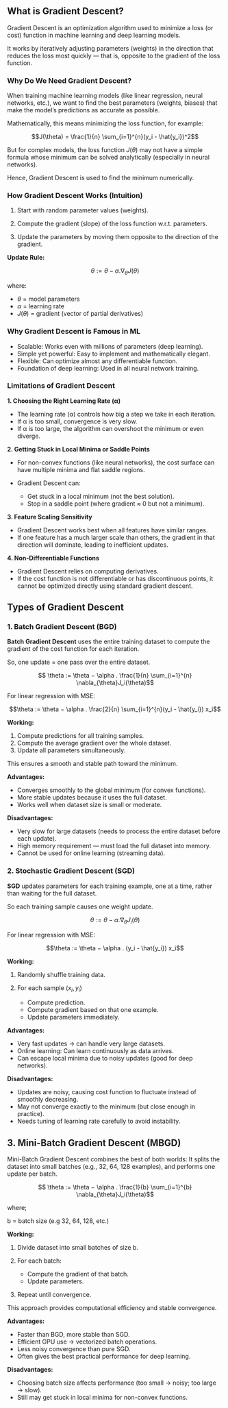 ## What is Gradient Descent?

Gradient Descent is an optimization algorithm used to minimize a loss (or cost) function in machine learning and deep learning models.

It works by iteratively adjusting parameters (weights) in the direction that reduces the loss most quickly — that is, opposite to the gradient of the loss function.

### Why Do We Need Gradient Descent?

When training machine learning models (like linear regression, neural networks, etc.), we want to find the best parameters (weights, biases) that make the model’s predictions as accurate as possible.

Mathematically, this means minimizing the loss function, for example:

$$J(\theta) = \frac{1}{n} \sum_{i=1}^{n}(y_i - \hat{y_i})^2$$


But for complex models, the loss function $J(θ)$ may not have a simple formula whose minimum can be solved analytically (especially in neural networks).

Hence, Gradient Descent is used to find the minimum numerically.

### How Gradient Descent Works (Intuition)

1. Start with random parameter values (weights).

2. Compute the gradient (slope) of the loss function w.r.t. parameters.

3. Update the parameters by moving them opposite to the direction of the gradient.

**Update Rule:**

$$ \theta := \theta − \alpha . \nabla_{\theta}J(\theta)$$

where:
- $\theta$ = model parameters
- $\alpha$ = learning rate
- $J(\theta)$ = gradient (vector of partial derivatives)

### Why Gradient Descent is Famous in ML

- Scalable: Works even with millions of parameters (deep learning).
- Simple yet powerful: Easy to implement and mathematically elegant.
- Flexible: Can optimize almost any differentiable function.
- Foundation of deep learning: Used in all neural network training.

### Limitations of Gradient Descent
**1. Choosing the Right Learning Rate (α)**

- The learning rate (α) controls how big a step we take in each iteration.
- If α is too small, convergence is very slow.
- If α is too large, the algorithm can overshoot the minimum or even diverge.

**2. Getting Stuck in Local Minima or Saddle Points**

- For non-convex functions (like neural networks), the cost surface can have multiple minima and flat saddle regions.
- Gradient Descent can:

    - Get stuck in a local minimum (not the best solution).
    - Stop in a saddle point (where gradient ≈ 0 but not a minimum).

**3. Feature Scaling Sensitivity**

- Gradient Descent works best when all features have similar ranges.
- If one feature has a much larger scale than others, the gradient in that direction will dominate, leading to inefficient updates.

**4. Non-Differentiable Functions**

- Gradient Descent relies on computing derivatives.
- If the cost function is not differentiable or has discontinuous points, it cannot be optimized directly using standard gradient descent.

## Types of Gradient Descent
### 1. Batch Gradient Descent (BGD)

**Batch Gradient Descent** uses the entire training dataset to compute the gradient of the cost function for each iteration.

So, one update = one pass over the entire dataset.

$$ \theta := \theta − \alpha . \frac{1}{n} \sum_{i=1}^{n} \nabla_{\theta}J_i(\theta)$$

For linear regression with MSE:

$$\theta := \theta − \alpha . \frac{2}{n} \sum_{i=1}^{n}(y_i - \hat{y_i}) x_i$$

**Working:**

1. Compute predictions for all training samples.
2. Compute the average gradient over the whole dataset.
3. Update all parameters simultaneously.

This ensures a smooth and stable path toward the minimum.

**Advantages:**

- Converges smoothly to the global minimum (for convex functions).
- More stable updates because it uses the full dataset.
- Works well when dataset size is small or moderate.

**Disadvantages:**

- Very slow for large datasets (needs to process the entire dataset before each update).
- High memory requirement — must load the full dataset into memory.
- Cannot be used for online learning (streaming data).

### 2. Stochastic Gradient Descent (SGD)
**SGD** updates parameters for each training example, one at a time, rather than waiting for the full dataset.

So each training sample causes one weight update.

$$ \theta := \theta − \alpha . \nabla_{\theta}J_i(\theta)$$

For linear regression with MSE:

$$\theta := \theta − \alpha . (y_i - \hat{y_i}) x_i$$

**Working:**

1. Randomly shuffle training data.

2. For each sample $(x_i, y_i)$
    - Compute prediction.
    - Compute gradient based on that one example.
    - Update parameters immediately.

**Advantages:**

- Very fast updates → can handle very large datasets.
- Online learning: Can learn continuously as data arrives.
- Can escape local minima due to noisy updates (good for deep networks).

**Disadvantages:**

- Updates are noisy, causing cost function to fluctuate instead of smoothly decreasing.
- May not converge exactly to the minimum (but close enough in practice).
- Needs tuning of learning rate carefully to avoid instability.

## 3. Mini-Batch Gradient Descent (MBGD)

Mini-Batch Gradient Descent combines the best of both worlds:
It splits the dataset into small batches (e.g., 32, 64, 128 examples), and performs one update per batch.

$$ \theta := \theta − \alpha . \frac{1}{b} \sum_{i=1}^{b} \nabla_{\theta}J_i(\theta)$$

where;

b = batch size (e.g 32, 64, 128, etc.)

**Working:**

1. Divide dataset into small batches of size b.

2. For each batch:
    - Compute the gradient of that batch.
    - Update parameters.
3. Repeat until convergence.

This approach provides computational efficiency and stable convergence.

**Advantages:**

- Faster than BGD, more stable than SGD.
- Efficient GPU use → vectorized batch operations.
- Less noisy convergence than pure SGD.
- Often gives the best practical performance for deep learning.

**Disadvantages:**

- Choosing batch size affects performance (too small → noisy; too large → slow).
- Still may get stuck in local minima for non-convex functions.